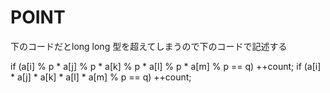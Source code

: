 # POINT
下のコードだとlong long 型を超えてしまうので下のコードで記述する

if (a[i] % p * a[j] % p * a[k] % p * a[l] % p * a[m] % p == q) ++count;
if (a[i] * a[j] * a[k] * a[l] * a[m] % p == q) ++count;
